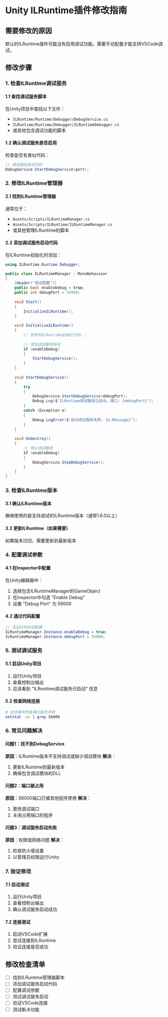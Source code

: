 # Unity ILRuntime插件修改指南

## 需要修改的原因

默认的ILRuntime插件可能没有启用调试功能，需要手动配置才能支持VSCode调试。

## 修改步骤

### 1. 检查ILRuntime调试服务

#### 1.1 查找调试服务脚本
在Unity项目中查找以下文件：
- `ILRuntime/Runtime/Debugger/DebugService.cs`
- `ILRuntime/Runtime/Debugger/ILRuntimeDebugger.cs`
- 或其他包含调试功能的脚本

#### 1.2 确认调试服务是否启用
检查是否有类似代码：
```csharp
// 调试服务启动代码
DebugService.StartDebugService(port);
```

### 2. 修改ILRuntime管理器

#### 2.1 找到ILRuntime管理器
通常位于：
- `Assets/Scripts/ILRuntimeManager.cs`
- `Assets/Scripts/ILRuntime/ILRuntimeManager.cs`
- 或其他管理ILRuntime的脚本

#### 2.2 添加调试服务启动代码
在ILRuntime初始化时添加：

```csharp
using ILRuntime.Runtime.Debugger;

public class ILRuntimeManager : MonoBehaviour
{
    [Header("调试配置")]
    public bool enableDebug = true;
    public int debugPort = 56000;
    
    void Start()
    {
        InitializeILRuntime();
    }
    
    void InitializeILRuntime()
    {
        // 现有的ILRuntime初始化代码...
        
        // 添加调试服务启动
        if (enableDebug)
        {
            StartDebugService();
        }
    }
    
    void StartDebugService()
    {
        try
        {
            DebugService.StartDebugService(debugPort);
            Debug.Log($"ILRuntime调试服务已启动，端口: {debugPort}");
        }
        catch (Exception e)
        {
            Debug.LogError($"启动调试服务失败: {e.Message}");
        }
    }
    
    void OnDestroy()
    {
        // 停止调试服务
        if (enableDebug)
        {
            DebugService.StopDebugService();
        }
    }
}
```

### 3. 检查ILRuntime版本

#### 3.1 确认ILRuntime版本
确保使用的是支持调试的ILRuntime版本（通常1.6.0以上）

#### 3.2 更新ILRuntime（如果需要）
如果版本过旧，需要更新到最新版本

### 4. 配置调试参数

#### 4.1 在Inspector中配置
在Unity编辑器中：
1. 选择包含ILRuntimeManager的GameObject
2. 在Inspector中勾选 "Enable Debug"
3. 设置 "Debug Port" 为 56000

#### 4.2 通过代码配置
```csharp
// 在运行时动态配置
ILRuntimeManager.Instance.enableDebug = true;
ILRuntimeManager.Instance.debugPort = 56000;
```

### 5. 测试调试服务

#### 5.1 启动Unity项目
1. 运行Unity项目
2. 查看控制台输出
3. 应该看到 "ILRuntime调试服务已启动" 信息

#### 5.2 检查网络连接
```bash
# 在终端中检查端口是否开放
netstat -an | grep 56000
```

### 6. 常见问题解决

#### 问题1：找不到DebugService
**原因**：ILRuntime版本不支持调试或缺少调试模块
**解决**：
1. 更新ILRuntime到最新版本
2. 确保包含调试模块的DLL

#### 问题2：端口被占用
**原因**：56000端口已被其他程序使用
**解决**：
1. 更改调试端口
2. 关闭占用端口的程序

#### 问题3：调试服务启动失败
**原因**：权限或网络问题
**解决**：
1. 检查防火墙设置
2. 以管理员权限运行Unity

### 7. 验证修改

#### 7.1 启动测试
1. 运行Unity项目
2. 查看控制台输出
3. 确认调试服务启动成功

#### 7.2 连接测试
1. 启动VSCode扩展
2. 尝试连接到ILRuntime
3. 验证连接是否成功

## 修改检查清单

- [ ] 找到ILRuntime管理器脚本
- [ ] 添加调试服务启动代码
- [ ] 配置调试参数
- [ ] 测试调试服务启动
- [ ] 验证VSCode连接
- [ ] 测试断点功能
